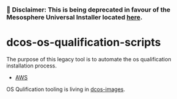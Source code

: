 ### &#x1F4D9; **Disclaimer: This is being deprecated in favour of the Mesosphere Universal Installer located [here](https://docs.mesosphere.com/1.12/installing/evaluation/mesosphere-supported-methods/).**

# dcos-os-qualification-scripts

The purpose of this legacy tool is to automate the os qualification installation process.
 - [AWS](./aws/README.md)

OS Qulification tooling is living in [dcos-images](https://github.com/dcos/dcos-images).